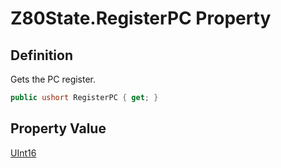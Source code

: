 # Z80State.RegisterPC Property
## Definition

Gets the PC register.

```c#
public ushort RegisterPC { get; }
```

## Property Value

[UInt16](https://learn.microsoft.com/en-gb/dotnet/api/System.UInt16)
